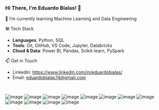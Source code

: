 ### Hi There, I'm Eduardo Bialas! 👋

🌱 I’m currently learning Machine Learning and Data Engineering

🛠️ Tech Stack

- **Languages**: Python, SQL  
- **Tools**: Git, GitHub, VS Code, Jupyter, Databricks
- **Cloud & Data**: Power BI, Pandas, Scikit-learn, PySpark

📫 Get in Touch

- Linkedin: https://www.linkedin.com/in/eduardobialas/
- Email: eduardobialas74@gmail.com

<br>

<!-- [![Linkedin](https://img.shields.io/badge/LinkedIn-0077B5?style=for-the-badge&logo=linkedin&logoColor=white)](https://www.linkedin.com/in/eduardo-bialas-610730235/) -->

<div>

![image](https://raw.githubusercontent.com/marwin1991/profile-technology-icons/refs/heads/main/icons/github.png)
![image](https://raw.githubusercontent.com/marwin1991/profile-technology-icons/refs/heads/main/icons/git.png)
![image](https://raw.githubusercontent.com/marwin1991/profile-technology-icons/refs/heads/main/icons/jupyter_notebook.png)
![image](https://raw.githubusercontent.com/marwin1991/profile-technology-icons/refs/heads/main/icons/jira.pn})
![image](https://raw.githubusercontent.com/marwin1991/profile-technology-icons/refs/heads/main/icons/postman.png)
![image](https://raw.githubusercontent.com/marwin1991/profile-technology-icons/refs/heads/main/icons/visual_studio_code.png)
![image](https://raw.githubusercontent.com/marwin1991/profile-technology-icons/refs/heads/main/icons/python.png)
![image](https://raw.githubusercontent.com/marwin1991/profile-technology-icons/refs/heads/main/icons/numpy.png)
![image](https://raw.githubusercontent.com/marwin1991/profile-technology-icons/refs/heads/main/icons/pandas.png)
![image](https://raw.githubusercontent.com/marwin1991/profile-technology-icons/refs/heads/main/icons/bash.png)
![image](https://raw.githubusercontent.com/marwin1991/profile-technology-icons/refs/heads/main/icons/databricks.png)
![image](	https://raw.githubusercontent.com/marwin1991/profile-technology-icons/refs/heads/main/icons/apache_spark.png)

</div>

